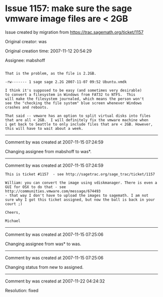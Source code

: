 # Issue 1157: make sure the sage vmware image files are < 2GB

Issue created by migration from https://trac.sagemath.org/ticket/1157

Original creator: was

Original creation time: 2007-11-12 20:54:29

Assignee: mabshoff


```

That is the problem, as the file is 2.2GB.  

-rw------- 1 sage sage 2.2G 2007-11-07 09:52 Ubuntu.vmdk

I think it's supposed to be easy (and sometimes very desirable)
to convert a filesystem in Windows from FAT32 to NTFS.  This
will make the filesystem journaled, which means the person won't
see the "checking the file system" blue screen whenever Windows
crashes and reboots.     

That said -- vmware has an option to split virtual disks into files
that are all < 2GB.  I will definitely fix the vmware machine when
i get back to Seattle to only include files that are < 2GB. However,
this will have to wait about a week.   
```



---

Comment by was created at 2007-11-15 07:24:59

Changing assignee from mabshoff to was*.


---

Comment by was created at 2007-11-15 07:24:59


```
This is ticket #1157  - see http://sagetrac.org/sage_trac/ticket/1157

William: you can convert the image using vdiskmanager. There is even a
GUI for OSX to do that - see  http://communities.vmware.com/message/674493
- that way I don't have to upload the images to sagemath. I am not
sure why I got this ticket assigned, but now the ball is back in your
court ;)

Cheers,

Michael
```



---

Comment by was created at 2007-11-15 07:25:06

Changing assignee from was* to was.


---

Comment by was created at 2007-11-15 07:25:06

Changing status from new to assigned.


---

Comment by was created at 2007-11-22 04:24:32

Resolution: fixed
